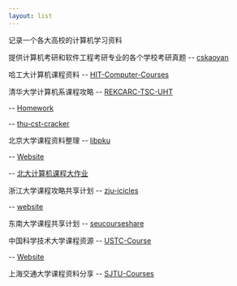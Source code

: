 ```yaml
---
layout: list
---
```


记录一个各大高校的计算机学习资料

提供计算机考研和软件工程考研专业的各个学校考研真题 -- [cskaoyan](https://github.com/csseky/cskaoyan)

哈工大计算机课程资料 -- [HIT-Computer-Courses](https://github.com/wxwmd/HIT-Computer-Courses)

清华大学计算机系课程攻略 -- [REKCARC-TSC-UHT](https://github.com/PKUanonym/REKCARC-TSC-UHT)  

-- [Homework](https://github.com/Trinkle23897/Personal-Homework) 

-- [thu-cst-cracker](https://github.com/Salensoft/thu-cst-cracker)

北京大学课程资料整理 -- [libpku](https://github.com/lib-pku/libpku)

-- [Website](https://lib-pku.github.io/)

-- [北大计算机课程大作业](https://github.com/tongtzeho/PKUCourse)

浙江大学课程攻略共享计划 -- [zju-icicles](https://github.com/QSCTech/zju-icicles)  

-- [website](https://qsctech.github.io/zju-icicles/)

东南大学课程共享计划 -- [seucourseshare](https://github.com/zjdx1998/seucourseshare)

中国科学技术大学课程资源 -- [USTC-Course](https://github.com/USTC-Resource/USTC-Course)

-- [Website](https://ustc-resource.github.io/USTC-Course/)

上海交通大学课程资料分享 -- [SJTU-Courses](https://github.com/CoolPhilChen/SJTU-Courses/)

